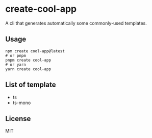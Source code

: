# create-cool-app

A cli that generates automatically some commonly-used templates.

## Usage

```shell
npm create cool-app@latest
# or pnpm
pnpm create cool-app
# or yarn
yarn create cool-app
```

## List of template

- ts
- ts-mono

## License

MIT
